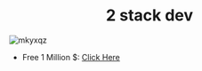 <h1 align="center">2 stack dev</h1>
<p align="left"> <img src="https://komarev.com/ghpvc/?username=mkyxqz&label=Profile%20views&color=00ffcc&style=plastic" alt="mkyxqz" /> </p>



- Free 1 Million $: [Click Here](https://youtu.be/xvFZjo5PgG0?si=ZqktbOrMjfWSKamw)

